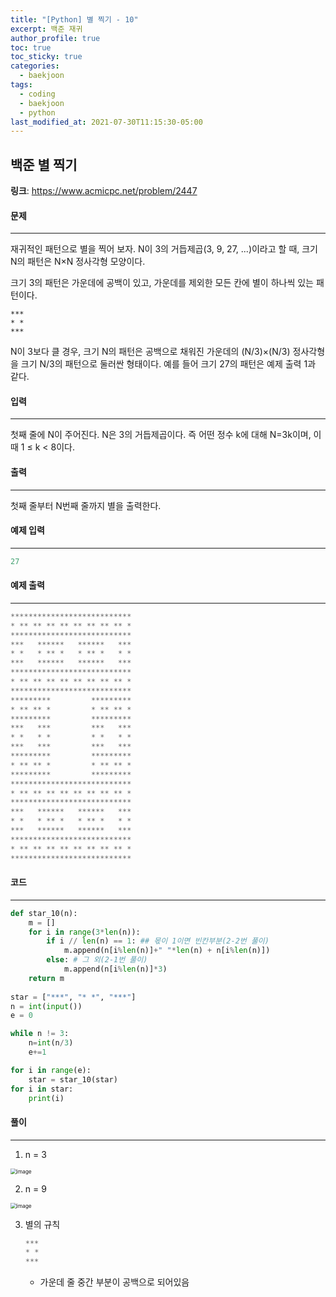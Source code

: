 ```yaml
---
title: "[Python] 별 찍기 - 10"
excerpt: 백준 재귀
author_profile: true
toc: true
toc_sticky: true
categories: 
  - baekjoon
tags:
  - coding
  - baekjoon
  - python
last_modified_at: 2021-07-30T11:15:30-05:00
---
```




## 백준 별 찍기

**링크**: <https://www.acmicpc.net/problem/2447>



#### 문제

***

재귀적인 패턴으로 별을 찍어 보자. N이 3의 거듭제곱(3, 9, 27, ...)이라고 할 때, 크기 N의 패턴은 N×N 정사각형 모양이다.

크기 3의 패턴은 가운데에 공백이 있고, 가운데를 제외한 모든 칸에 별이 하나씩 있는 패턴이다.

```
***
* *
***
```

N이 3보다 클 경우, 크기 N의 패턴은 공백으로 채워진 가운데의 (N/3)×(N/3) 정사각형을 크기 N/3의 패턴으로 둘러싼 형태이다. 예를 들어 크기 27의 패턴은 예제 출력 1과 같다.



#### 입력

***

첫째 줄에 N이 주어진다. N은 3의 거듭제곱이다. 즉 어떤 정수 k에 대해 N=3k이며, 이때 1 ≤ k < 8이다.



#### 출력

***

첫째 줄부터 N번째 줄까지 별을 출력한다.



#### 예제 입력

***

```python
27
```



#### 예제 출력

***

```python
***************************
* ** ** ** ** ** ** ** ** *
***************************
***   ******   ******   ***
* *   * ** *   * ** *   * *
***   ******   ******   ***
***************************
* ** ** ** ** ** ** ** ** *
***************************
*********         *********
* ** ** *         * ** ** *
*********         *********
***   ***         ***   ***
* *   * *         * *   * *
***   ***         ***   ***
*********         *********
* ** ** *         * ** ** *
*********         *********
***************************
* ** ** ** ** ** ** ** ** *
***************************
***   ******   ******   ***
* *   * ** *   * ** *   * *
***   ******   ******   ***
***************************
* ** ** ** ** ** ** ** ** *
***************************
```



#### 코드

***

```python
def star_10(n):
    m = []
    for i in range(3*len(n)):
        if i // len(n) == 1: ## 몫이 1이면 빈칸부분(2-2번 풀이)
            m.append(n[i%len(n)]+" "*len(n) + n[i%len(n)])
        else: # 그 외(2-1번 풀이)
            m.append(n[i%len(n)]*3)
    return m
    
star = ["***", "* *", "***"]
n = int(input())
e = 0

while n != 3:
    n=int(n/3)
    e+=1

for i in range(e):
    star = star_10(star)
for i in star:
    print(i)
```



#### 풀이

***

1. n = 3

<img src="https://user-images.githubusercontent.com/60311404/127590522-8a84676d-2143-4b6c-abba-fbf8e75ed398.png" alt="image" style="zoom:60%;" /> 

2. n = 9

<img src="https://user-images.githubusercontent.com/60311404/127590930-efbeba36-664c-4b70-8c27-a3d6d44278f6.png" alt="image" style="zoom:60%;" /> 



3. 별의 규칙

   ```python
   ***
   * *
   ***
   ```

   - 가운데 줄 중간 부분이 공백으로 되어있음